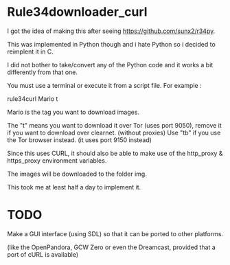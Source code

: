 Rule34downloader_curl
===========

I got the idea of making this after seeing https://github.com/sunx2/r34py.

This was implemented in Python though and i hate Python so i decided to reimplent it in C.

I did not bother to take/convert any of the Python code and it works a bit differently from that one.

You must use a terminal or execute it from a script file. For example :

rule34curl Mario t

Mario is the tag you want to download images.

The "t" means you want to download it over Tor (uses port 9050), remove it if you want to download over clearnet. (without proxies)
Use "tb" if you use the Tor browser instead. (it uses port 9150 instead)

Since this uses CURL, it should also be able to make use of the http_proxy & https_proxy environment variables.

The images will be downloaded to the folder img.

This took me at least half a day to implement it.


TODO
=====

Make a GUI interface (using SDL) so that it can be ported to other platforms. 

(like the OpenPandora, GCW Zero or even the Dreamcast, provided that a port of cURL is available)
